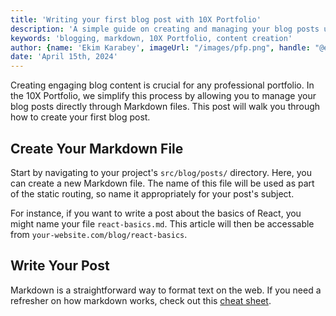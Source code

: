 ```yaml
---
title: 'Writing your first blog post with 10X Portfolio'
description: 'A simple guide on creating and managing your blog posts using Markdown in the 10X Portfolio.'
keywords: 'blogging, markdown, 10X Portfolio, content creation'
author: {name: 'Ekim Karabey', imageUrl: "/images/pfp.png", handle: "@ekimerton", url: "https://www.twitter.com/ekimerton"}
date: 'April 15th, 2024'
---
```


Creating engaging blog content is crucial for any professional portfolio. In the 10X Portfolio, we simplify this process by allowing you to manage your blog posts directly through Markdown files. This post will walk you through how to create your first blog post.

## Create Your Markdown File

Start by navigating to your project's `src/blog/posts/` directory. Here, you can create a new Markdown file. The name of this file will be used as part of the static routing, so name it appropriately for your post's subject.

For instance, if you want to write a post about the basics of React, you might name your file `react-basics.md`. This article will then be accessable from `your-website.com/blog/react-basics`.

## Write Your Post

Markdown is a straightforward way to format text on the web. If you need a refresher on how markdown works, check out this [cheat sheet](https://www.markdownguide.org/cheat-sheet/).
